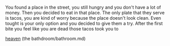 You found a place in the street, you still hungry and you don't have a lot of money. Then you decided to eat in that place.
The only plate that they serve is tacos, you are kind of worry because the place doesn't look clean.
Even tought is your only option and you decided to give them a try.
After the first bite you feel like you are dead those tacos took you to

[heaven](heaven/heaven.md)
(the  bathdroom/bathroom.md)